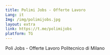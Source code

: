 ```yaml
---
title: Polimi Jobs - Offerte Lavoro
Lang: it
Img: /img/polimijobs.jpg
layout: extra
link: https://t.me/polimijobs
platform: TG
---
```

Poli Jobs - Offerte Lavoro Politecnico di Milano